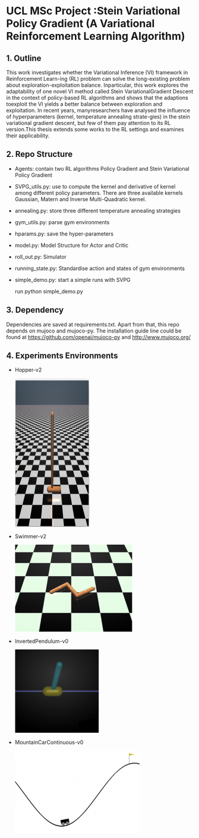 # UCL MSc Project :Stein Variational Policy Gradient (A Variational Reinforcement Learning Algorithm)

## 1. Outline

This work investigates whether the Variational Inference (VI) framework in Reinforcement Learn-ing (RL) problem can solve the long-existing problem about exploration-exploitation balance.  Inparticular,  this work explores the  adaptability of one  novel  VI method called Stein  VariationalGradient Descent in the context of policy-based RL algorithms and shows that the adaptions toexploit the VI yields a better balance between exploration and exploitation.  In recent years, manyresearchers have analysed the influence of hyperparameters (kernel, temperature annealing strate-gies) in the stein variational gradient descent, but few of them pay attention to its RL version.This thesis extends some works to the RL settings and examines their applicability.

## 2. Repo Structure 

- Agents: contain two RL algorithms Policy Gradient and Stein Variational Policy Gradient

- SVPG_utils.py: use to compute the kernel and derivative of kernel among different policy parameters. There are three available kernels Gaussian, Matern and Inverse Multi-Quadratic kernel.

- annealing.py: store three different temperature annealing strategies 

- gym_utils.py: parse gym environments

- hparams.py: save the hyper-parameters 

- model.py: Model Structure for Actor and Critic

- roll_out.py: Simulator 

- running_state.py: Standardise action and states of gym environments 

- simple_demo.py: start a simple runs with SVPG

  run python simple_demo.py

## 3. Dependency 

Dependencies are saved at requirements.txt. Apart from that, this repo depends on mujoco and mujoco-py. The installation guide line could be found at https://github.com/openai/mujoco-py and http://www.mujoco.org/



## 4. Experiments Environments 

- Hopper-v2

  <img src="/image_file/hopper.png" width="200" height="400" />

- Swimmer-v2

  ![](/image_file/swimmer.png)

- InvertedPendulum-v0

  <img src="/image_file/invertedpendulum.png" alt="z" style="zoom:50%;" />

- MountainCarContinuous-v0

  <img src="/image_file/mountaincar.png" alt="z" style="zoom:75%;" />


